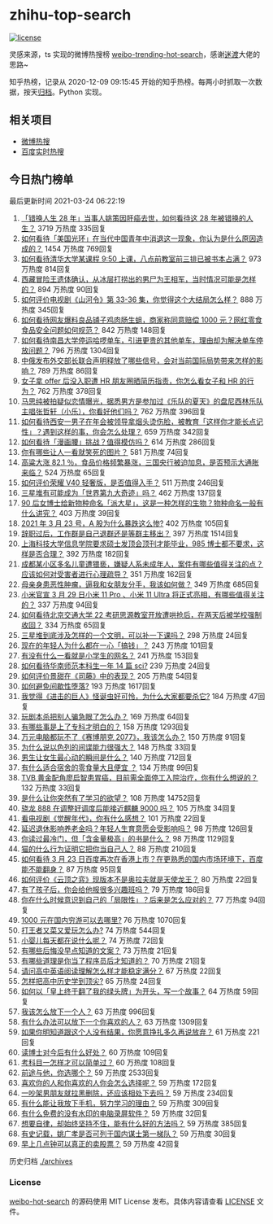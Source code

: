 # zhihu-top-search

[![license](https://img.shields.io/github/license/Arrackisarookie/zhihu-top-search)](https://github.com/Arrackisarookie/zhihu-top-search/blob/master/LICENSE)

灵感来源，ts 实现的微博热搜榜 [weibo-trending-hot-search](https://github.com/justjavac/weibo-trending-hot-search)，感谢[迷渡](https://github.com/justjavac)大佬的思路~

知乎热榜，记录从 2020-12-09 09:15:45 开始的知乎热榜。每两小时抓取一次数据，按天[归档](./archives)。Python 实现。

## 相关项目
+ [微博热搜](https://github.com/Arrackisarookie/weibo-hot-search)
+ [百度实时热搜](https://github.com/Arrackisarookie/baidu-hot-search)

## 今日热门榜单

<!-- Rank Begin -->

最后更新时间 2021-03-24 06:22:19

1. [「错换人生 28 年」当事人姚策因肝癌去世，如何看待这 28 年被错换的人生？](https://www.zhihu.com/question/450843427) 3719 万热度 335回复
1. [如何看待「美国光环」在当代中国青年中消退这一现象，你认为是什么原因造成的？](https://www.zhihu.com/question/450687776) 1454 万热度 769回复
1. [如何看待清华大学某课程 9:50 上课，八点前教室前三排已被书本占满？](https://www.zhihu.com/question/450613602) 973 万热度 814回复
1. [西藏冒险王遗体确认，从冰层打捞出的男尸为王相军，当时情况可能是怎样的？](https://www.zhihu.com/question/450788214) 894 万热度 90回复
1. [如何评价电视剧《山河令》第 33-36 集，你觉得这个大结局怎么样？](https://www.zhihu.com/question/450874392) 888 万热度 345回复
1. [如何看待网友爆料良品铺子鸡肉肠生蛆，商家称同意赔偿 1000 元？网红零食食品安全问题如何规范？](https://www.zhihu.com/question/450670795) 842 万热度 148回复
1. [如何看待南昌大学停运哈啰单车，引进更贵的其他单车，理由却为解决单车停放问题？](https://www.zhihu.com/question/449876845) 796 万热度 1304回复
1. [中俄发布外交部长联合声明释放了哪些信号，会对当前国际局势带来怎样的影响？](https://www.zhihu.com/question/450837070) 789 万热度 86回复
1. [女子拿 offer 后没入职遭 HR 朋友圈晒简历指责，你怎么看女子和 HR 的行为？](https://www.zhihu.com/question/450681573) 762 万热度 378回复
1. [马思纯被拍疑似恋情曝光，据悉男方是参加过《乐队的夏天》的盘尼西林乐队主唱张哲轩（小乐），你看好他们吗？](https://www.zhihu.com/question/450806865) 762 万热度 396回复
1. [如何看待西安一男子在年会被领导拿烟头烫伤脸，被教育「这样你才能长点记性」？遇到这样的事，你会怎么处理？](https://www.zhihu.com/question/450623455) 659 万热度 342回复
1. [如何看待「漫画腰」挑战？值得模仿吗？](https://www.zhihu.com/question/450547250) 614 万热度 286回复
1. [你有哪些让人一看就笑死的图片？](https://www.zhihu.com/question/449542337) 581 万热度 74回复
1. [高粱大涨 82.1 ％，食品价格频繁暴涨，三国央行被迫加息，是否预示大通胀来临？](https://www.zhihu.com/question/450647359) 524 万热度 65回复
1. [如何评价荣耀 V40 轻奢版，是否值得入手？](https://www.zhihu.com/question/450596618) 511 万热度 246回复
1. [三星堆有可能成为「世界第九大奇迹」吗？](https://www.zhihu.com/question/450564126) 462 万热度 137回复
1. [90 后女博士给新物种命名「派大星」，这是一种怎样的生物？物种命名一般有什么讲究？](https://www.zhihu.com/question/450637881) 403 万热度 39回复
1. [2021 年 3 月 23 号，A 股为什么暴跌这么惨?](https://www.zhihu.com/question/450823471) 402 万热度 105回复
1. [辞职过后，工作群是自己退群还是等群主移出？](https://www.zhihu.com/question/404327844) 397 万热度 1514回复
1. [上海科技大学信息学院要求硕士发顶会顶刊才能毕业，985 博士都不要求，这样是否合理？](https://www.zhihu.com/question/450611404) 392 万热度 182回复
1. [成都某小区多名儿童遭猥亵，嫌疑人系未成年人，案件有哪些值得关注的点？应该如何对受害者进行心理疏导？](https://www.zhihu.com/question/450678200) 351 万热度 162回复
1. [母亲身患恶性肿瘤，逼我和女朋友分手，我该如何做？](https://www.zhihu.com/question/448176568) 349 万热度 685回复
1. [小米官宣 3 月 29 日小米 11 Pro 、小米 11 Ultra 将正式亮相，有哪些值得关注的？](https://www.zhihu.com/question/450806418) 337 万热度 94回复
1. [如何看待北京交通大学 22 考研思源教室开放遭哄抢后，在两天后被学校强制收回？](https://www.zhihu.com/question/450791071) 334 万热度 65回复
1. [三星堆到底涉及怎样的一个文明，可以补一下课吗？](https://www.zhihu.com/question/450397900) 298 万热度 24回复
1. [现在的年轻人为什么都在一心「搞钱」？](https://www.zhihu.com/question/450839670) 243 万热度 101回复
1. [有没有什么一看就是小学生的网名？](https://www.zhihu.com/question/447396757) 241 万热度 153回复
1. [如何看待华南师范本科生一年 14 篇 sci?](https://www.zhihu.com/question/450566025) 239 万热度 24回复
1. [如何评价景甜在《司藤》中的表现？](https://www.zhihu.com/question/448203529) 205 万热度 54回复
1. [如何避免间歇性堕落?](https://www.zhihu.com/question/388686475) 193 万热度 1617回复
1. [我觉得《进击的巨人》怪诞虫好可怜，为什么大家都要杀它?](https://www.zhihu.com/question/450540617) 184 万热度 47回复
1. [玩剧本杀把别人骗急眼了怎么办？](https://www.zhihu.com/question/403823125) 169 万热度 64回复
1. [有哪些事是上了专科才明白的？](https://www.zhihu.com/question/322703564) 158 万热度 1293回复
1. [万元电脑都玩不了《赛博朋克 2077》，我该怎么办？](https://www.zhihu.com/question/450117423) 150 万热度 91回复
1. [为什么说以色列的间谍能力很强大？](https://www.zhihu.com/question/449016871) 148 万热度 33回复
1. [男生让女生最心动的瞬间是什么？](https://www.zhihu.com/question/308303577) 140 万热度 712回复
1. [有什么适合宿舍的零食量大且便宜 ？](https://www.zhihu.com/question/391331716) 134 万热度 99回复
1. [TVB 黄金配角廖启智患胃癌，目前需全面停工入院治疗，你有什么想说的？](https://www.zhihu.com/question/450793162) 132 万热度 33回复
1. [是什么让你突然有了学习的欲望？](https://www.zhihu.com/question/369033564) 108 万热度 14752回复
1. [骁龙 888 在调整好调度后能接近麒麟 9000 吗？](https://www.zhihu.com/question/450206813) 105 万热度 34回复
1. [看电视剧《觉醒年代》，你有什么感想？](https://www.zhihu.com/question/450120675) 101 万热度 22回复
1. [延迟退休影响养老金吗？年轻人生育意愿会受影响吗？](https://www.zhihu.com/question/450689582) 98 万热度 126回复
1. [你读过最冷门，但「含金量极高」的书是什么？](https://www.zhihu.com/question/438708854) 98 万热度 1129回复
1. [猫的什么行为证明它把你当自己人？](https://www.zhihu.com/question/421347011) 88 万热度 210回复
1. [如何看待 3 月 23 日百度再次在香港上市？在更熟悉的国内市场环境下，百度能不能翻身？](https://www.zhihu.com/question/450808749) 87 万热度 95回复
1. [如何评价《云顶之弈》现版本不是奥拉夫就是天使龙王？](https://www.zhihu.com/question/448520937) 80 万热度 22回复
1. [有了孩子后，你会给他报很多兴趣班吗？](https://www.zhihu.com/question/449758439) 79 万热度 186回复
1. [你在什么时候意识到自己的「局限性」？后来是怎么应对的？](https://www.zhihu.com/question/449660946) 77 万热度 94回复
1. [1000 元在国内穷游可以去哪里?](https://www.zhihu.com/question/32207493) 76 万热度 1070回复
1. [打王者又菜又爱玩怎么办?](https://www.zhihu.com/question/441743757) 74 万热度 544回复
1. [小婴儿每天都在说什么呢？](https://www.zhihu.com/question/400506123) 74 万热度 72回复
1. [有哪些后悔没早点知道的文案？](https://www.zhihu.com/question/447084918) 73 万热度 21回复
1. [有哪些道理是你当了程序员后才知道的？](https://www.zhihu.com/question/449385237) 70 万热度 21回复
1. [请问高中英语阅读理解怎么样才能稳定满分？](https://www.zhihu.com/question/309325332) 67 万热度 22回复
1. [怎样把高中历史学到顶尖?](https://www.zhihu.com/question/446614383) 65 万热度 24回复
1. [如何以「皇上终于翻了我的绿头牌」为开头，写一个故事？](https://www.zhihu.com/question/444251691) 64 万热度 59回复
1. [我该怎么放下一个人？](https://www.zhihu.com/question/447954221) 63 万热度 996回复
1. [有什么办法可以放下一个你喜欢的人？](https://www.zhihu.com/question/423049471) 63 万热度 1309回复
1. [如果你明知道跟这个人没有结果，你愿意挣扎多久再说放弃？](https://www.zhihu.com/question/450169145) 61 万热度 221回复
1. [读博士对今后有什么好处？](https://www.zhihu.com/question/418357233) 60 万热度 109回复
1. [考科目一怎样才可以简单过？](https://www.zhihu.com/question/295927949) 60 万热度 108回复
1. [前途与他，你选哪个？](https://www.zhihu.com/question/441190417) 59 万热度 2533回复
1. [喜欢你的人和你喜欢的人你会怎么选择呢？](https://www.zhihu.com/question/450141398) 59 万热度 172回复
1. [一吵架男朋友就拉黑删除，还应该相处下去吗？](https://www.zhihu.com/question/450162735) 59 万热度 234回复
1. [有什么能让我放下手机，努力学习的理由？](https://www.zhihu.com/question/447824715) 59 万热度 309回复
1. [有什么免费的没有水印的电脑录屏软件？](https://www.zhihu.com/question/307936949) 59 万热度 32回复
1. [想要自律，却始终坚持不住，能有什么好的方法吗？](https://www.zhihu.com/question/448855644) 59 万热度 385回复
1. [有史记载，姚广孝是否可列于国内谋士第一梯队？](https://www.zhihu.com/question/445248461) 59 万热度 30回复
1. [早上几点钟可以真正的卖股票？](https://www.zhihu.com/question/448205360) 59 万热度 42回复
<!-- Rank End -->

历史归档 [./archives](./archives)

### License

[weibo-hot-search](https://github.com/Arrackisarookie/zhihu-top-search) 的源码使用 MIT License 发布。具体内容请查看 [LICENSE](./LICENSE) 文件。
